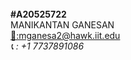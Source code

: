 <br>
<b>#A20525722</b>
</br>
MANIKANTAN GANESAN
<br><a href="mailto:mganesan2@hawk.iit.edu">📧:mganesa2@hawk.iit.edu</a></br>
<i> 📞 : +1 7737891086</i>
